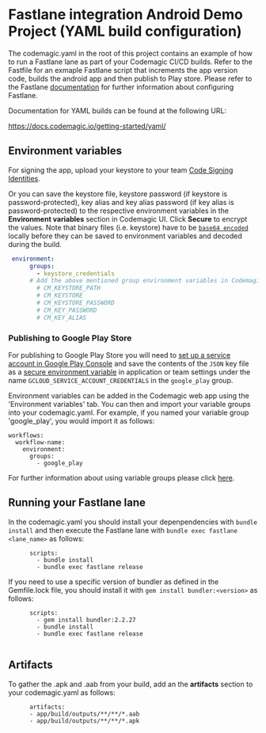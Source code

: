 # Fastlane integration Android Demo Project (YAML build configuration)

The codemagic.yaml in the root of this project contains an example of how to run a Fastlane lane as part of your Codemagic CI/CD builds. Refer to the Fastfile for an exmaple Fastlane script that increments the app version code, builds the android app and then publish to Play store. Please refer to the Fastlane [documentation](https://docs.fastlane.tools/) for further information about configuring Fastlane.   

Documentation for YAML builds can be found at the following URL:

https://docs.codemagic.io/getting-started/yaml/

## Environment variables

For signing the app, upload your keystore to your team [Code Signing Identities](https://docs.codemagic.io/yaml-code-signing/code-signing-identities/).


Or you can save the keystore file, keystore password (if keystore is password-protected), key alias and key alias password (if key alias is password-protected) to the respective environment variables in the **Environment variables** section in Codemagic UI. Click **Secure** to encrypt the values. Note that binary files (i.e. keystore) have to be [`base64 encoded`](../variables/environment-variable-groups/#storing-sensitive-valuesfiles) locally before they can be saved to environment variables and decoded during the build.

```yaml
 environment:
      groups:
        - keystore_credentials
      # Add the above mentioned group environment variables in Codemagic UI (either in Application/Team variables)
        # CM_KEYSTORE_PATH 
        # CM_KEYSTORE
        # CM_KEYSTORE_PASSWORD
        # CM_KEY_PASSWORD
        # CM_KEY_ALIAS
```

### Publishing to Google Play Store

For publishing to Google Play Store you will need to [set up a service account in Google Play Console](../knowledge-base/google-play-api/) and save the contents of the `JSON` key file as a [secure environment variable](../variables/environment-variable-groups/#storing-sensitive-valuesfiles) in application or team settings under the name `GCLOUD_SERVICE_ACCOUNT_CREDENTIALS` in the `google_play` group.


Environment variables can be added in the Codemagic web app using the 'Environment variables' tab. You can then and import your variable groups into your codemagic.yaml. For example, if you named your variable group 'google_play', you would import it as follows:

```
workflows:
  workflow-name:
    environment:
      groups:
        - google_play
```

For further information about using variable groups please click [here](https://docs.codemagic.io/variables/environment-variable-groups/).

## Running your Fastlane lane

In the codemagic.yaml you should install your depenpendencies with `bundle install` and then execute the Fastlane lane with `bundle exec fastlane <lane_name>` as follows:

```
      scripts:
        - bundle install
        - bundle exec fastlane release
```

If you need to use a specific version of bundler as defined in the Gemfile.lock file, you should install it with `gem install bundler:<version>` as follows:

```
      scripts:
        - gem install bundler:2.2.27
        - bundle install
        - bundle exec fastlane release
       
```

## Artifacts

To gather the .apk and .aab from your build, add an the **artifacts** section to your codemagic.yaml as follows:

```
      artifacts:
      - app/build/outputs/**/**/*.aab
      - app/build/outputs/**/**/*.apk      
```